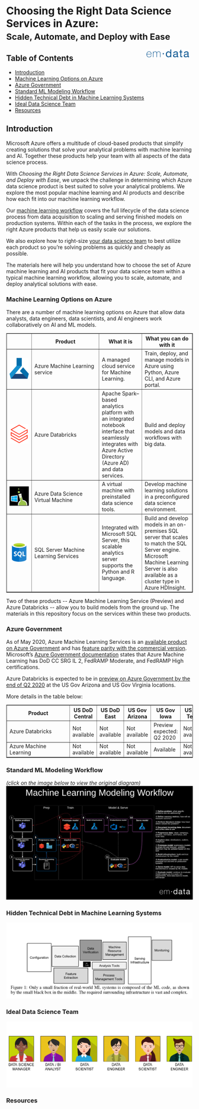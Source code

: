 # Choosing the Right Data Science Services in Azure: <small><br>Scale, Automate, and Deploy with Ease</small>

<a href="https://emdata.ai"><img src="https://raw.githubusercontent.com/emdata-design/azure-data-science/master/assets/images/logo_emdata_300_blue.png" alt="emdata logo" align="right" width="115" hspace="10" vspace="0"/></a>

## Table of Contents
- [Introduction](#Introduction)
- [Machine Learning Options on Azure](#Machine-Learning-Options-on-Azure)
- [Azure Government](#Azure-Government)
- [Standard ML Modeling Workflow](#Standard-ML-Modeling-Workflow)
- [Hidden Technical Debt in Machine Learning Systems](#Hidden-Technical-Debt-in-Machine-Learning-Systems)
- [Ideal Data Science Team](#Ideal-Data-Science-Team)
- [Resources](#Resources)

## Introduction

Microsoft Azure offers a multitude of cloud-based products that simplify creating solutions that solve your analytical problems with machine learning and AI. Together these products help your team with all aspects of the data science process.

With _Choosing the Right Data Science Services in Azure: Scale, Automate, and Deploy with Ease_, we unpack the challenge in determining which Azure data science product is best suited to solve your analytical problems. We explore the most popular machine learning and AI products and describe how each fit into our machine learning workflow.

Our <a href="https://www.lucidchart.com/documents/embeddedchart/acf9aa5d-a85f-4786-bf56-e49a88a63bac" target="_blank">machine learning workflow</a>
covers the full lifecycle of the data science process from data acquisition to scaling and serving finished models on production systems. Within each of the tasks in the process, we explore the right Azure products that help us easily scale our solutions.

We also explore how to right-size <a href="https://raw.githubusercontent.com/emdata-design/azure-data-science/master/assets/Ideal%20Data%20Science%20Team.png" target="_blank">your data science team</a> to best utilize each product so you’re solving problems as quickly and cheaply as possible.

The materials here will help you understand how to choose the set of Azure machine learning and AI products that fit your data science team within a typical machine learning workflow, allowing you to scale, automate, and deploy analytical solutions with ease.

###  Machine Learning Options on Azure

There are a number of machine learning options on Azure that allow data analysts, data engineers, data scientists, and AI engineers work collaboratively on AI and ML models. 

<table cellspacing=0 border=1>
    <thead>
    <tr>
        <th style=min-width:50px></th>
        <th style=min-width:165px>Product</th>
        <th style=min-width:50px>What it is</th>
        <th style=min-width:50px>What you can do with it</th>
    </tr>
    </thead>
    <tr>
        <td><img src="assets\images\AML.png" width="145px"/></td>
        <td style=min-width:50px>Azure Machine Learning service</td>
        <td style=min-width:50px>A managed cloud service for Machine Learning.</td>
        <td style=min-width:50px>Train, deploy, and manage models in Azure using Python, Azure CLI, and Azure portal.</td>
    </tr>
    <tr>
        <td><img src="assets\images\Databricks.png" width="145px"/></td>
        <td style=min-width:50px>Azure Databricks</td>
        <td style=min-width:50px>Apache Spark–based analytics platform with an integrated notebook interface that seamlessly integrates with Azure Active Directory (Azure AD) and data services.</td>
        <td style=min-width:50px>Build and deploy models and data workflows with big data.</td>
    </tr>
    <tr>
        <td><img src="assets\images\DSVM.png" width="145px"/></td>
        <td style=min-width:50px>Azure Data Science Virtual Machine</td>
        <td style=min-width:50px>A virtual machine with preinstalled data science tools.</td>
        <td style=min-width:50px>Develop machine learning solutions in a preconfigured data science environment.</td>
    </tr>
    <tr>
        <td><img src="assets\images\SQL.png" width="145px"/></td>
        <td style=min-width:50px>SQL Server Machine Learning Services</td>
        <td style=min-width:50px>Integrated with Microsoft SQL Server, this scalable analytics server supports the Python and R language.</td>
        <td style=min-width:50px>Build and develop models in an on-premises SQL server that scales to match the SQL Server engine. Microsoft Machine Learning Server is also available as a cluster type in Azure HDInsight.</td>
    </tr>
</table>

Two of these products -- Azure Machine Learning Service (Preview) and Azure Databricks -- allow you to build models from the ground up. The materials in this repository focus on the services within these two products.

###  Azure Government

As of May 2020, Azure Machine Learning Services is an [available product on Azure Government](https://azure.microsoft.com/en-us/global-infrastructure/services/?products=machine-learning-service&regions=usgov-non-regional,us-dod-central,us-dod-east,usgov-arizona,usgov-iowa,usgov-texas,usgov-virginia) and has [feature parity with the commercial version](https://devblogs.microsoft.com/azuregov/azure-government-releases-40-new-services-nearing-parity-with-azure-commercial/). Microsoft’s [Azure Government documentation](https://docs.microsoft.com/en-us/azure/azure-government/compliance/azure-services-in-fedramp-auditscope#azure-public-services-by-audit-scope) states that Azure Machine Learning has DoD CC SRG IL 2, FedRAMP Moderate, and FedRAMP High certifications.

Azure Databricks is expected to be in [preview on Azure Government by the end of Q2 2020](https://azure.microsoft.com/en-us/global-infrastructure/services/?products=databricks&regions=usgov-non-regional,us-dod-central,us-dod-east,usgov-arizona,usgov-iowa,usgov-texas,usgov-virginia) at the US Gov Arizona and US Gov Virginia locations.

More details in the table below:

<table border>
<head>
<tr>
    <th style=min-width:155px>Product</th>
    <th style=min-width:50px>US DoD Central</th>
    <th style=min-width:50px>US DoD East</th>
    <th style=min-width:50px>US Gov Arizona</th>
    <th style=min-width:50px>US Gov Iowa</th>
    <th style=min-width:50px>US Gov Texas</th>
    <th style=min-width:50px>US Gov Virginia</th>
</tr>
</head>
<tbody>
<tr>
    <td style=min-width:50px>Azure Databricks </td>
    <td style=min-width:50px>Not available</td>
    <td style=min-width:50px>Not available</td>
    <td style=min-width:50px>Not available</td>
    <td style=min-width:50px>Preview expected: Q2 2020</td>
    <td style=min-width:50px>Not available</td>
    <td style=min-width:50px>Preview expected: Q2 2020</td>
</tr>
<tr>
    <td style=min-width:50px>Azure Machine Learning</td>
    <td style=min-width:50px>Not available</td>
    <td style=min-width:50px>Not available</td>
    <td style=min-width:50px>Not available</td>
    <td style=min-width:50px>Available</td>
    <td style=min-width:50px>Not available</td>
    <td style=min-width:50px>Available</td>
</tr>

</tbody>
</table>

###  Standard ML Modeling Workflow

_(click on the image below to view the original diagram)_
[![Machine learning workflow](https://raw.githubusercontent.com/emdata-design/azure-data-science/master/assets/Standard%20ML%20Modeling%20Workflow.png)](https://www.lucidchart.com/documents/embeddedchart/acf9aa5d-a85f-4786-bf56-e49a88a63bac)

###  Hidden Technical Debt in Machine Learning Systems



![Hidden Technical Debt in Machine Learning Systems](https://raw.githubusercontent.com/emdata-design/azure-data-science/master/assets/Hidden%20Technical%20Debt%20in%20Machine%20Learning%20Systems.png)

###  Ideal Data Science Team

![Ideal Data Science Team](https://raw.githubusercontent.com/emdata-design/azure-data-science/master/assets/Ideal%20Data%20Science%20Team.png)

###  Resources



